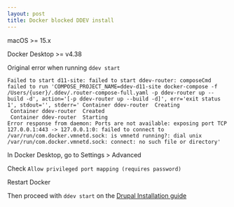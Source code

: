 ```yaml
---
layout: post
title: Docker blocked DDEV install
---
```


macOS >= 15.x

Docker Desktop >= v4.38

Original error when running `ddev start`

```
Failed to start d11-site: failed to start ddev-router: composeCmd failed to run 'COMPOSE_PROJECT_NAME=ddev-d11-site docker-compose -f /Users/{user}/.ddev/.router-compose-full.yaml -p ddev-router up --build -d', action='[-p ddev-router up --build -d]', err='exit status 1', stdout='', stderr=' Container ddev-router  Creating
 Container ddev-router  Created
 Container ddev-router  Starting
Error response from daemon: Ports are not available: exposing port TCP 127.0.0.1:443 -> 127.0.0.1:0: failed to connect to /var/run/com.docker.vmnetd.sock: is vmnetd running?: dial unix /var/run/com.docker.vmnetd.sock: connect: no such file or directory'
```

In Docker Desktop, go to Settings > Advanced

Check `Allow privileged port mapping (requires password)`

Restart Docker

Then proceed with `ddev start` on the [Drupal Installation guide](https://ddev.readthedocs.io/en/stable/users/quickstart/#drupal)
